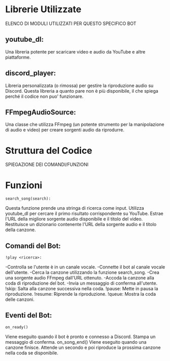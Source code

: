 # Librerie Utilizzate
ELENCO DI MODULI UTILIZZATI PER QUESTO SPECIFICO BOT
## youtube_dl:
Una libreria potente per scaricare video e audio da YouTube e altre piattaforme.
## discord_player: 
Libreria personalizzata (o rimossa) per gestire la riproduzione audio su Discord. Questa libreria a quanto pare non è più disponibile, il che spiega perché il codice non puo' funzionare.
## FFmpegAudioSource:
Una classe che  utilizza FFmpeg (un potente strumento per la manipolazione di audio e video) per creare sorgenti audio da riprodurre.
# Struttura del Codice
SPIEGAZIONE DEI COMANDI/FUNZIONI
# Funzioni 
    search_song(search):
Questa funzione prende una stringa di ricerca come input.
Utilizza youtube_dl per cercare il primo risultato corrispondente su YouTube.
Estrae l'URL della migliore sorgente audio disponibile e il titolo del video.
Restituisce un dizionario contenente l'URL della sorgente audio e il titolo della canzone.
## Comandi del Bot:

    !play <ricerca>:
-Controlla se l'utente è in un canale vocale.
-Connette il bot al canale vocale dell'utente.
-Cerca la canzone utilizzando la funzione search_song.
-Crea una sorgente audio FFmpeg dall'URL ottenuto.
-Accoda la canzone alla coda di riproduzione del bot.
-Invia un messaggio di conferma all'utente.
!skip: Salta alla canzone successiva nella coda.
!pause: Mette in pausa la riproduzione.
!resume: Riprende la riproduzione.
!queue: Mostra la coda delle canzoni.
## Eventi del Bot:

    on_ready() 
Viene eseguito quando il bot è pronto e connesso a Discord. Stampa un messaggio di conferma.
    on_song_end()
Viene eseguito quando una canzone finisce. Attende un secondo e poi riproduce la prossima canzone nella coda se disponibile.


